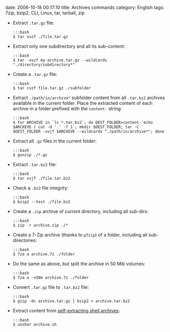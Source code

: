date: 2006-10-18 00:17:10
title: Archives commands
category: English
tags: 7zip, bzip2, CLI, Linux, tar, tarball, zip

  * Extract `.tar.gz` file:

        :::bash
        $ tar xvzf ./file.tar.gz

  * Extract only one subdirectory and all its sub-content:

        :::bash
        $ tar -xvzf my-archive.tar.gz --wildcards "./directory/subdirectory*"

  * Create a `.tar.gz` file:

        :::bash
        $ tar cvzf file.tar.gz ./subfolder

  * Extract `./path/in/archive*` subfolder content from all `.tar.bz2` archives available in the current folder. Place the extracted content of each archive in a folder prefixed with the `content-` string:

        :::bash
        $ for ARCHIVE in `ls *.tar.bz2`; do DEST_FOLDER=content-`echo $ARCHIVE | cut -d '.' -f 1`; mkdir $DEST_FOLDER; tar -C $DEST_FOLDER -xvjf $ARCHIVE --wildcards "./path/in/archive*"; done

  * Extract all `.gz` files in the current folder:

        :::bash
        $ gunzip ./*.gz

  * Extract `.tar.bz2` file:

        :::bash
        $ tar xvjf ./file.tar.bz2

  * Check a `.bz2` file integrity:

        :::bash
        $ bzip2 --test ./file.bz2

  * Create a `.zip` archive of current directory, including all sub-dirs:

        :::bash
        $ zip -r archive.zip ./*

  * Create a 7-Zip archive (thanks to `p7zip`) of a folder, including all sub-directories:

        :::bash
        $ 7za a archive.7z ./folder

  * Do the same as above, but split the archive in 50 Mib volumes:

        :::bash
        $ 7za a -v50m archive.7z ./folder

  * Convert `.tar.gz` file to `.tar.bz2` file:

        :::bash
        $ gzip -dc archive.tar.gz | bzip2 > archive.tar.bz2

  * Extract content from [self-extracting shell archives](http://en.wikipedia.org/wiki/Shar):

        :::bash
        $ unshar archive.sh

